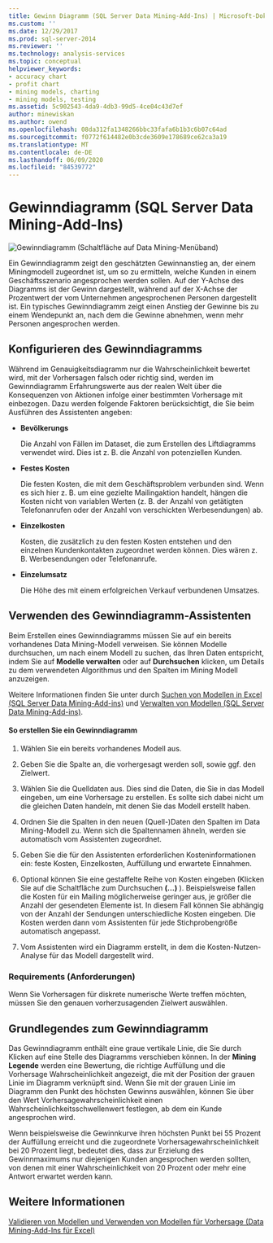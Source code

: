 ```yaml
---
title: Gewinn Diagramm (SQL Server Data Mining-Add-Ins) | Microsoft-Dokumentation
ms.custom: ''
ms.date: 12/29/2017
ms.prod: sql-server-2014
ms.reviewer: ''
ms.technology: analysis-services
ms.topic: conceptual
helpviewer_keywords:
- accuracy chart
- profit chart
- mining models, charting
- mining models, testing
ms.assetid: 5c902543-4da9-4db3-99d5-4ce04c43d7ef
author: minewiskan
ms.author: owend
ms.openlocfilehash: 08da312fa1348266bbc33fafa6b1b3c6b07c64ad
ms.sourcegitcommit: f0772f614482e0b3cde3609e178689ce62ca3a19
ms.translationtype: MT
ms.contentlocale: de-DE
ms.lasthandoff: 06/09/2020
ms.locfileid: "84539772"
---
```

# <a name="profit-chart-sql-server-data-mining-add-ins"></a>Gewinndiagramm (SQL Server Data Mining-Add-Ins)
  ![Gewinndiagramm (Schaltfläche auf Data Mining-Menüband)](media/dmc-profitchart.gif "Gewinndiagramm (Schaltfläche auf Data Mining-Menüband)")  
  
 Ein Gewinndiagramm zeigt den geschätzten Gewinnanstieg an, der einem Miningmodell zugeordnet ist, um so zu ermitteln, welche Kunden in einem Geschäftsszenario angesprochen werden sollen. Auf der Y-Achse des Diagramms ist der Gewinn dargestellt, während auf der X-Achse der Prozentwert der vom Unternehmen angesprochenen Personen dargestellt ist. Ein typisches Gewinndiagramm zeigt einen Anstieg der Gewinne bis zu einem Wendepunkt an, nach dem die Gewinne abnehmen, wenn mehr Personen angesprochen werden.  
  
## <a name="configuring-the-profit-chart"></a>Konfigurieren des Gewinndiagramms  
 Während im Genauigkeitsdiagramm nur die Wahrscheinlichkeit bewertet wird, mit der Vorhersagen falsch oder richtig sind, werden im Gewinndiagramm Erfahrungswerte aus der realen Welt über die Konsequenzen von Aktionen infolge einer bestimmten Vorhersage mit einbezogen. Dazu werden folgende Faktoren berücksichtigt, die Sie beim Ausführen des Assistenten angeben:  
  
-   **Bevölkerungs**  
  
     Die Anzahl von Fällen im Dataset, die zum Erstellen des Liftdiagramms verwendet wird. Dies ist z. B. die Anzahl von potenziellen Kunden.  
  
-   **Festes Kosten**  
  
     Die festen Kosten, die mit dem Geschäftsproblem verbunden sind. Wenn es sich hier z. B. um eine gezielte Mailingaktion handelt, hängen die Kosten nicht von variablen Werten (z. B. der Anzahl von getätigten Telefonanrufen oder der Anzahl von verschickten Werbesendungen) ab.  
  
-   **Einzelkosten**  
  
     Kosten, die zusätzlich zu den festen Kosten entstehen und den einzelnen Kundenkontakten zugeordnet werden können. Dies wären z. B. Werbesendungen oder Telefonanrufe.  
  
-   **Einzelumsatz**  
  
     Die Höhe des mit einem erfolgreichen Verkauf verbundenen Umsatzes.  
  
## <a name="using-the-profit-chart-wizard"></a>Verwenden des Gewinndiagramm-Assistenten  
 Beim Erstellen eines Gewinndiagramms müssen Sie auf ein bereits vorhandenes Data Mining-Modell verweisen. Sie können Modelle durchsuchen, um nach einem Modell zu suchen, das Ihren Daten entspricht, indem Sie auf **Modelle verwalten** oder auf **Durchsuchen** klicken, um Details zu dem verwendeten Algorithmus und den Spalten im Mining Modell anzuzeigen.  
  
 Weitere Informationen finden Sie unter durch [Suchen von Modellen in Excel &#40;SQL Server Data Mining-Add-ins&#41;](browsing-models-in-excel-sql-server-data-mining-add-ins.md) und [Verwalten von Modellen &#40;SQL Server Data Mining-Add-ins&#41;](manage-models-sql-server-data-mining-add-ins.md).  
  
#### <a name="to-create-a-profit-chart"></a>So erstellen Sie ein Gewinndiagramm  
  
1.  Wählen Sie ein bereits vorhandenes Modell aus.  
  
2.  Geben Sie die Spalte an, die vorhergesagt werden soll, sowie ggf. den Zielwert.  
  
3.  Wählen Sie die Quelldaten aus. Dies sind die Daten, die Sie in das Modell eingeben, um eine Vorhersage zu erstellen. Es sollte sich dabei nicht um die gleichen Daten handeln, mit denen Sie das Modell erstellt haben.  
  
4.  Ordnen Sie die Spalten in den neuen (Quell-)Daten den Spalten im Data Mining-Modell zu. Wenn sich die Spaltennamen ähneln, werden sie automatisch vom Assistenten zugeordnet.  
  
5.  Geben Sie die für den Assistenten erforderlichen Kosteninformationen ein: feste Kosten, Einzelkosten, Auffüllung und erwartete Einnahmen.  
  
6.  Optional können Sie eine gestaffelte Reihe von Kosten eingeben (Klicken Sie auf die Schaltfläche zum Durchsuchen **(...)** ). Beispielsweise fallen die Kosten für ein Mailing möglicherweise geringer aus, je größer die Anzahl der gesendeten Elemente ist. In diesem Fall können Sie abhängig von der Anzahl der Sendungen unterschiedliche Kosten eingeben. Die Kosten werden dann vom Assistenten für jede Stichprobengröße automatisch angepasst.  
  
7.  Vom Assistenten wird ein Diagramm erstellt, in dem die Kosten-Nutzen-Analyse für das Modell dargestellt wird.  
  
### <a name="requirements"></a>Requirements (Anforderungen)  
 Wenn Sie Vorhersagen für diskrete numerische Werte treffen möchten, müssen Sie den genauen vorherzusagenden Zielwert auswählen.  
  
## <a name="understanding-the-profit-chart"></a>Grundlegendes zum Gewinndiagramm  
 Das Gewinndiagramm enthält eine graue vertikale Linie, die Sie durch Klicken auf eine Stelle des Diagramms verschieben können. In der **Mining Legende** werden eine Bewertung, die richtige Auffüllung und die Vorhersage Wahrscheinlichkeit angezeigt, die mit der Position der grauen Linie im Diagramm verknüpft sind. Wenn Sie mit der grauen Linie im Diagramm den Punkt des höchsten Gewinns auswählen, können Sie über den Wert Vorhersagewahrscheinlichkeit einen Wahrscheinlichkeitsschwellenwert festlegen, ab dem ein Kunde angesprochen wird.  
  
 Wenn beispielsweise die Gewinnkurve ihren höchsten Punkt bei 55 Prozent der Auffüllung erreicht und die zugeordnete Vorhersagewahrscheinlichkeit bei 20 Prozent liegt, bedeutet dies, dass zur Erzielung des Gewinnmaximums nur diejenigen Kunden angesprochen werden sollten, von denen mit einer Wahrscheinlichkeit von 20 Prozent oder mehr eine Antwort erwartet werden kann.  
  
## <a name="see-also"></a>Weitere Informationen  
 [Validieren von Modellen und Verwenden von Modellen für Vorhersage &#40;Data Mining-Add-Ins für Excel&#41;](validating-models-and-using-models-for-prediction-data-mining-add-ins-for-excel.md)  
  
  
